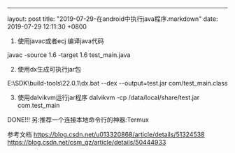 ---
layout: post
title:  "2019-07-29-在android中执行java程序.markdown"
date:   2019-07-29 12:11:30 +0800

1. 使用javac或者ecj 编译java代码

javac -source 1.6 -target 1.6  test_main.java

2. 使用dx生成可执行jar包

E:\SDK\build-tools\22.0.1\dx.bat  --dex --output=test.jar com/test_main.class

3. 使用dalvikvm运行jar程序
 dalvikvm -cp /data/local/share/test.jar com.test_main
 
DONE!!!
另:推荐一个连接本地命令行的神器:Termux

参考文档
https://blog.csdn.net/u013320868/article/details/51324538
https://blog.csdn.net/csm_qz/article/details/50444933


